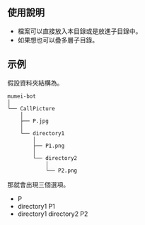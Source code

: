 ## 使用說明
* 檔案可以直接放入本目錄或是放進子目錄中。
* 如果想也可以疊多層子目錄。

## 示例
假設資料夾結構為。 <br>
```plaintext
mumei-bot
│ 
└── CallPicture
    │ 
    ├── P.jpg
    │ 
    └── directory1
        │ 
        ├── P1.png
        │
        └── directory2
            │
            └── P2.png
```
那就會出現三個選項。 <br>
* P
* directory1 P1
* directory1 directory2 P2